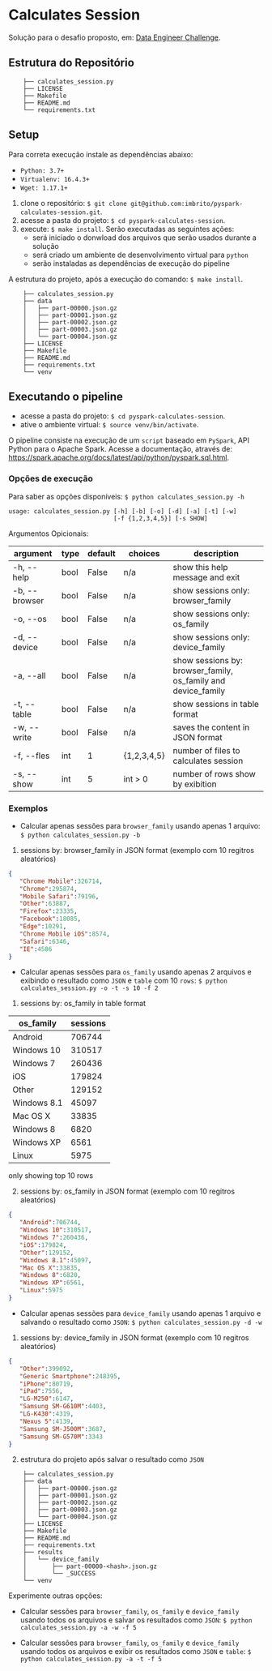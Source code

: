 # Calculates Session

Solução para o desafio proposto, em: [Data Engineer Challenge](CHALLENGE.md).

## Estrutura do Repositório

```
    ├── calculates_session.py
    ├── LICENSE
    ├── Makefile
    ├── README.md
    └── requirements.txt
```

## Setup

Para correta execução instale as dependências abaixo:

- `Python: 3.7+`
- `Virtualenv: 16.4.3+`
- `Wget: 1.17.1+`

1. clone o repositório: `$ git clone git@github.com:imbrito/pyspark-calculates-session.git`.
2. acesse a pasta do projeto: `$ cd pyspark-calculates-session`.
3. execute: `$ make install`. Serão executadas as seguintes ações:
    - será iniciado o donwload dos arquivos que serão usados durante a solução
    - será criado um ambiente de desenvolvimento virtual para `python`
    - serão instaladas as dependências de execução do pipeline

A estrutura do projeto, após a execução do comando: `$ make install`. 

```
    ├── calculates_session.py
    ├── data
    │   ├── part-00000.json.gz
    │   ├── part-00001.json.gz
    │   ├── part-00002.json.gz
    │   ├── part-00003.json.gz
    │   └── part-00004.json.gz
    ├── LICENSE
    ├── Makefile
    ├── README.md
    ├── requirements.txt
    └── venv
```

## Executando o pipeline

- acesse a pasta do projeto: `$ cd pyspark-calculates-session`.
- ative o ambiente virtual: `$ source venv/bin/activate`.

O pipeline consiste na execução de um `script` baseado em `PySpark`, API Python para o Apache Spark. Acesse a documentação, 
através de: https://spark.apache.org/docs/latest/api/python/pyspark.sql.html.

### Opções de execução

Para saber as opções disponíveis: `$ python calculates_session.py -h`

```
usage: calculates_session.py [-h] [-b] [-o] [-d] [-a] [-t] [-w]
                             [-f {1,2,3,4,5}] [-s SHOW]
```

Argumentos Opicionais:

|    argument   | type | default |   choices   | description                                                   |
|---------------|------|---------|-------------|---------------------------------------------------------------|
| -h, --help    | bool |  False  |     n/a     | show this help message and exit                               |
| -b, --browser | bool |  False  |     n/a     | show sessions only: browser_family                            |
| -o, --os      | bool |  False  |     n/a     | show sessions only: os_family                                 |
| -d, --device  | bool |  False  |     n/a     | show sessions only: device_family                             |
| -a, --all     | bool |  False  |     n/a     | show sessions by: browser_family, os_family and device_family |
| -t, --table   | bool |  False  |     n/a     | show sessions in table format                                 |
| -w, --write   | bool |  False  |     n/a     | saves the content in JSON format                              |
| -f, --fles    | int  |    1    | {1,2,3,4,5} | number of files to calculates session                         |
| -s, --show    | int  |    5    |   int > 0   | number of rows show by exibition                              |

### Exemplos 

- Calcular apenas sessões para `browser_family` usando apenas 1 arquivo: `$ python calculates_session.py -b`

1. sessions by: browser_family in JSON format (exemplo com 10 regitros aleatórios)

```JSON
{
   "Chrome Mobile":326714,
   "Chrome":295874,
   "Mobile Safari":79196,
   "Other":63887,
   "Firefox":23335,
   "Facebook":18085,
   "Edge":10291,
   "Chrome Mobile iOS":8574,
   "Safari":6346,
   "IE":4586
}
```

- Calcular apenas sessões para `os_family` usando apenas 2 arquivos e exibindo o resultado como `JSON` e `table` com 10 `rows`: 
`$ python calculates_session.py -o -t -s 10 -f 2`

1. sessions by: os_family in table format
                                                          
|os_family  |sessions|
|-----------|--------|
|Android    |706744  |
|Windows 10 |310517  |
|Windows 7  |260436  |
|iOS        |179824  |
|Other      |129152  |
|Windows 8.1|45097   |
|Mac OS X   |33835   |
|Windows 8  |6820    |
|Windows XP |6561    |
|Linux      |5975    |

only showing top 10 rows

2. sessions by: os_family in JSON format (exemplo com 10 regitros aleatórios)

```JSON
{
   "Android":706744,
   "Windows 10":310517,
   "Windows 7":260436,
   "iOS":179824,
   "Other":129152,
   "Windows 8.1":45097,
   "Mac OS X":33835,
   "Windows 8":6820,
   "Windows XP":6561,
   "Linux":5975
} 
```

- Calcular apenas sessões para `device_family` usando apenas 1 arquivo e salvando o resultado como `JSON`: 
`$ python calculates_session.py -d -w`

1. sessions by: device_family in JSON format (exemplo com 10 regitros aleatórios)

```JSON
{
   "Other":399092,
   "Generic Smartphone":248395,
   "iPhone":80719,
   "iPad":7556,
   "LG-M250":6147,
   "Samsung SM-G610M":4403,
   "LG-K430":4319,
   "Nexus 5":4139,
   "Samsung SM-J500M":3687,
   "Samsung SM-G570M":3343
} 
```

2. estrutura do projeto após salvar o resultado como `JSON`

```
    ├── calculates_session.py
    ├── data
    │   ├── part-00000.json.gz
    │   ├── part-00001.json.gz
    │   ├── part-00002.json.gz
    │   ├── part-00003.json.gz
    │   └── part-00004.json.gz
    ├── LICENSE
    ├── Makefile
    ├── README.md
    ├── requirements.txt
    ├── results
    │   └── device_family
    │       ├── part-00000-<hash>.json.gz
    │       └── _SUCCESS
    └── venv
```

Experimente outras opções:

- Calcular sessões para `browser_family`, `os_family` e `device_family` usando todos os arquivos e salvar os resultados 
como `JSON`: `$ python calculates_session.py -a -w -f 5`

- Calcular sessões para `browser_family`, `os_family` e `device_family` usando todos os arquivos e exibir os resultados 
como `JSON` e `table`: `$ python calculates_session.py -a -t -f 5`
